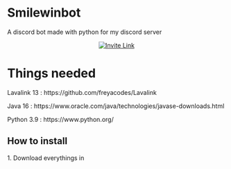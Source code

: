 # Smilewinbot
A discord bot made with python for my discord server
<p align="center">
  <a href="https://discord.gg/R8RYXyB4Cg"><img alt="Invite Link" src="https://discordapp.com/api/guilds/394451338140057610/widget.png?style=shield"></a>
</p>

<h1>Things needed</h1>
<p>Lavalink 13 : https://github.com/freyacodes/Lavalink</p>
<p>Java 16 : https://www.oracle.com/java/technologies/javase-downloads.html</p>
<p>Python 3.9 : https://www.python.org/</p>
</p>

<h2>How to install</h2>
1. Download everythings in <a class="download" href="#download>Here</a>
1. Download everythings in <a class="download" href="#download>Here</a>
2. 1. Download everythings in <a class="download" href="#download>Here</a>

